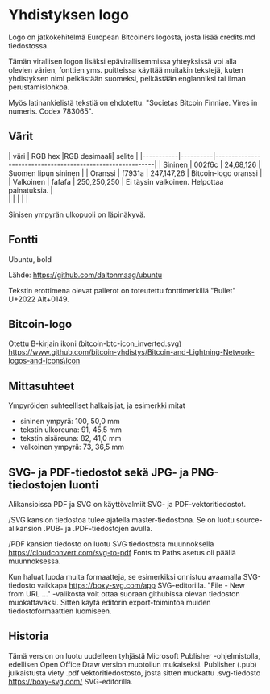 # Yhdistyksen logo

Logo on jatkokehitelmä European Bitcoiners logosta, josta lisää credits.md tiedostossa.

Tämän virallisen logon lisäksi epävirallisemmissa yhteyksissä voi alla olevien 
värien, fonttien yms. puitteissa käyttää muitakin tekstejä, kuten  yhdistyksen 
nimi pelkästään suomeksi, pelkästään englanniksi tai ilman perustamislohkoa.

Myös latinankielistä tekstiä on ehdotettu: 
 "Societas Bitcoin Finniae. Vires in numeris. Codex 783065".

## Värit

| väri      | RGB hex  |RGB desimaali| selite                                      |
|-----------|----------|-----------------------------------------------------------|
| Sininen   |  002f6c  | 24,68,126   | Suomen lipun sininen                        |
| Oranssi   |  f7931a  | 247,147,26  | Bitcoin-logo oranssi                        |
| Valkoinen |  fafafa  | 250,250,250 | Ei täysin valkoinen. Helpottaa painatuksia. |     
|           |          |             |  |

Sinisen ympyrän ulkopuoli on läpinäkyvä.

## Fontti

Ubuntu, bold

Lähde: https://github.com/daltonmaag/ubuntu

Tekstin erottimena olevat pallerot on toteutettu fonttimerkillä "Bullet" U+2022 Alt+0149.

## Bitcoin-logo

Otettu B-kirjain ikoni (bitcoin-btc-icon_inverted.svg) 
https://www.github.com/bitcoin-yhdistys/Bitcoin-and-Lightning-Network-logos-and-icons\icon

## Mittasuhteet

Ympyröiden suhteelliset halkaisijat, ja esimerkki mitat
- sininen ympyrä:    100, 50,0 mm
- tekstin ulkoreuna:  91, 45,5 mm 
- tekstin sisäreuna:  82, 41,0 mm
- valkoinen ympyrä:   73, 36,5 mm

## SVG- ja PDF-tiedostot sekä JPG- ja PNG-tiedostojen luonti

Alikansioissa PDF ja SVG on käyttövalmiit SVG- ja PDF-vektoritiedostot.

/SVG kansion tiedostoa tulee ajatella master-tiedostona. Se on luotu source-alikansion 
.PUB- ja .PDF-tiedostojen avulla.

/PDF kansion tiedosto on luotu SVG tiedostosta muunnoksella https://cloudconvert.com/svg-to-pdf 
Fonts to Paths asetus oli päällä muunnoksessa.

Kun haluat luoda muita formaatteja, se esimerkiksi onnistuu avaamalla SVG-tiedosto 
vaikkapa https://boxy-svg.com/app SVG-editorilla. 
"File - New from URL ..." -valikosta voit ottaa suoraan githubissa olevan tiedoston
muokattavaksi. Sitten käytä editorin export-toimintoa muiden tiedostoformaattien luomiseen.

## Historia 

Tämä version on luotu uudelleen tyhjästä Microsoft Publisher -ohjelmistolla,
edellisen Open Office Draw version muotoilun mukaiseksi.
Publisher (.pub) julkaistusta viety .pdf vektoritiedostosto, josta sitten 
muokattu .svg-tiedosto https://boxy-svg.com/ SVG-editorilla.
